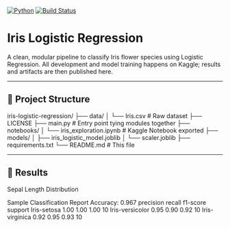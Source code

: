 [![Python](https://img.shields.io/badge/python-3.10-blue)](https://www.python.org/) [![Build Status](https://github.com/<Christianboat>/iris-logistic-regression/actions/workflows/ci.yml/badge.svg)](https://github.com/<Christianboat>/iris-logistic-regression/actions)

# Iris Logistic Regression

A clean, modular pipeline to classify Iris flower species using Logistic Regression. All development and model training happens on Kaggle; results and artifacts are then published here.

---
## 📂 Project Structure

iris-logistic-regression/
├── data/
│ └── Iris.csv # Raw dataset
├── LICENSE
├── main.py # Entry point tying modules together
├── notebooks/
│ └── iris_exploration.ipynb # Kaggle Notebook exported
├── models/
│ ├── iris_logistic_model.joblib
│ └── scaler.joblib
├── requirements.txt
└── README.md # This file

---
## 🎨 Results
Sepal Length Distribution

Sample Classification Report
Accuracy: 0.967
               precision    recall  f1-score   support
Iris-setosa       1.00      1.00      1.00        10
Iris-versicolor   0.95      0.90      0.92        10
Iris-virginica    0.92      0.95      0.93        10
